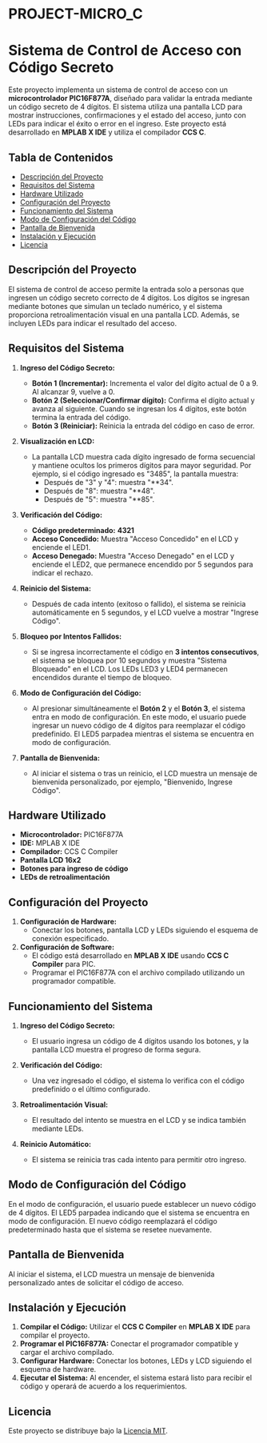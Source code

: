 # PROJECT-MICRO_C

# Sistema de Control de Acceso con Código Secreto

Este proyecto implementa un sistema de control de acceso con un **microcontrolador PIC16F877A**, diseñado para validar la entrada mediante un código secreto de 4 dígitos. El sistema utiliza una pantalla LCD para mostrar instrucciones, confirmaciones y el estado del acceso, junto con LEDs para indicar el éxito o error en el ingreso. Este proyecto está desarrollado en **MPLAB X IDE** y utiliza el compilador **CCS C**.

## Tabla de Contenidos

- [Descripción del Proyecto](#descripción-del-proyecto)
- [Requisitos del Sistema](#requisitos-del-sistema)
- [Hardware Utilizado](#hardware-utilizado)
- [Configuración del Proyecto](#configuración-del-proyecto)
- [Funcionamiento del Sistema](#funcionamiento-del-sistema)
- [Modo de Configuración del Código](#modo-de-configuración-del-código)
- [Pantalla de Bienvenida](#pantalla-de-bienvenida)
- [Instalación y Ejecución](#instalación-y-ejecución)
- [Licencia](#licencia)

## Descripción del Proyecto

El sistema de control de acceso permite la entrada solo a personas que ingresen un código secreto correcto de 4 dígitos. Los dígitos se ingresan mediante botones que simulan un teclado numérico, y el sistema proporciona retroalimentación visual en una pantalla LCD. Además, se incluyen LEDs para indicar el resultado del acceso.

## Requisitos del Sistema

1. **Ingreso del Código Secreto:**
   - **Botón 1 (Incrementar):** Incrementa el valor del dígito actual de 0 a 9. Al alcanzar 9, vuelve a 0.
   - **Botón 2 (Seleccionar/Confirmar dígito):** Confirma el dígito actual y avanza al siguiente. Cuando se ingresan los 4 dígitos, este botón termina la entrada del código.
   - **Botón 3 (Reiniciar):** Reinicia la entrada del código en caso de error.

2. **Visualización en LCD:**
   - La pantalla LCD muestra cada dígito ingresado de forma secuencial y mantiene ocultos los primeros dígitos para mayor seguridad. Por ejemplo, si el código ingresado es "3485", la pantalla muestra:
     - Después de "3" y "4": muestra "\*\*34".
     - Después de "8": muestra "\*\*48".
     - Después de "5": muestra "\*\*85".

3. **Verificación del Código:**
   - **Código predeterminado:** **4321**
   - **Acceso Concedido:** Muestra "Acceso Concedido" en el LCD y enciende el LED1.
   - **Acceso Denegado:** Muestra "Acceso Denegado" en el LCD y enciende el LED2, que permanece encendido por 5 segundos para indicar el rechazo.

4. **Reinicio del Sistema:**
   - Después de cada intento (exitoso o fallido), el sistema se reinicia automáticamente en 5 segundos, y el LCD vuelve a mostrar "Ingrese Código".

5. **Bloqueo por Intentos Fallidos:**
   - Si se ingresa incorrectamente el código en **3 intentos consecutivos**, el sistema se bloquea por 10 segundos y muestra "Sistema Bloqueado" en el LCD. Los LEDs LED3 y LED4 permanecen encendidos durante el tiempo de bloqueo.

6. **Modo de Configuración del Código:**
   - Al presionar simultáneamente el **Botón 2** y el **Botón 3**, el sistema entra en modo de configuración. En este modo, el usuario puede ingresar un nuevo código de 4 dígitos para reemplazar el código predefinido. El LED5 parpadea mientras el sistema se encuentra en modo de configuración.

7. **Pantalla de Bienvenida:**
   - Al iniciar el sistema o tras un reinicio, el LCD muestra un mensaje de bienvenida personalizado, por ejemplo, "Bienvenido, Ingrese Código".

## Hardware Utilizado

- **Microcontrolador:** PIC16F877A
- **IDE:** MPLAB X IDE
- **Compilador:** CCS C Compiler
- **Pantalla LCD 16x2**
- **Botones para ingreso de código**
- **LEDs de retroalimentación**

## Configuración del Proyecto

1. **Configuración de Hardware:**
   - Conectar los botones, pantalla LCD y LEDs siguiendo el esquema de conexión especificado.
2. **Configuración de Software:**
   - El código está desarrollado en **MPLAB X IDE** usando **CCS C Compiler** para PIC.
   - Programar el PIC16F877A con el archivo compilado utilizando un programador compatible.

## Funcionamiento del Sistema

1. **Ingreso del Código Secreto:** 
   - El usuario ingresa un código de 4 dígitos usando los botones, y la pantalla LCD muestra el progreso de forma segura.
   
2. **Verificación del Código:** 
   - Una vez ingresado el código, el sistema lo verifica con el código predefinido o el último configurado.
   
3. **Retroalimentación Visual:** 
   - El resultado del intento se muestra en el LCD y se indica también mediante LEDs.
   
4. **Reinicio Automático:** 
   - El sistema se reinicia tras cada intento para permitir otro ingreso.

## Modo de Configuración del Código

En el modo de configuración, el usuario puede establecer un nuevo código de 4 dígitos. El LED5 parpadea indicando que el sistema se encuentra en modo de configuración. El nuevo código reemplazará el código predeterminado hasta que el sistema se resetee nuevamente.

## Pantalla de Bienvenida

Al iniciar el sistema, el LCD muestra un mensaje de bienvenida personalizado antes de solicitar el código de acceso.

## Instalación y Ejecución

1. **Compilar el Código:** Utilizar el **CCS C Compiler** en **MPLAB X IDE** para compilar el proyecto.
2. **Programar el PIC16F877A:** Conectar el programador compatible y cargar el archivo compilado.
3. **Configurar Hardware:** Conectar los botones, LEDs y LCD siguiendo el esquema de hardware.
4. **Ejecutar el Sistema:** Al encender, el sistema estará listo para recibir el código y operará de acuerdo a los requerimientos.

## Licencia

Este proyecto se distribuye bajo la [Licencia MIT](LICENSE).

